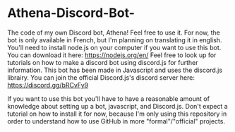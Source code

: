 # Athena-Discord-Bot-

The code of my own Discord bot, Athena! Feel free to use it.
For now, the bot is only available in French, but I'm planning on translating it in english.
You'll need to install node.js on your computer if you want to use this bot. You can download it here: https://nodejs.org/en/ 
Feel free to look up for tutorials on how to make a discord bot using discord.js for further information.
This bot has been made in Javascript and uses the discord.js librairy. You can join the official Discord.js's discord server here: https://discord.gg/bRCvFy9

If you want to use this bot you'll have to have a reasonable amount of knowledge about setting up a bot, javascript, and Discord.js. Don't expect a tutorial on how to install it for now, because I'm only using this repository in order to understand how to use GitHub in more "formal"/"official" projects.
